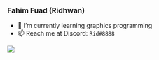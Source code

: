 ### Fahim Fuad (Ridhwan)

- 🌱 I’m currently learning graphics programming
- 📫 Reach me at Discord: `Rid#8888`

![](https://github-readme-stats.vercel.app/api?username=fahimfuad&theme=react&show_icons=true)
